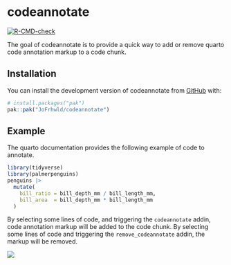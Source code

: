 
<!-- README.md is generated from README.Rmd. Please edit that file -->

# codeannotate

<!-- badges: start -->

[![R-CMD-check](https://github.com/JoFrhwld/codeannotate/actions/workflows/R-CMD-check.yaml/badge.svg)](https://github.com/JoFrhwld/codeannotate/actions/workflows/R-CMD-check.yaml)

<!-- badges: end -->

The goal of codeannotate is to provide a quick way to add or remove
quarto code annotation markup to a code chunk.

## Installation

You can install the development version of codeannotate from
[GitHub](https://github.com/) with:

``` r
# install.packages("pak")
pak::pak("JoFrhwld/codeannotate")
```

## Example

The quarto documentation provides the following example of code to
annotate.

``` r
library(tidyverse)
library(palmerpenguins)
penguins |>
  mutate(
    bill_ratio = bill_depth_mm / bill_length_mm,
    bill_area  = bill_depth_mm * bill_length_mm
  )
```

By selecting some lines of code, and triggering the `codeannotate`
addin, code annotation markup will be added to the code chunk. By
selecting some lines of code and triggering the `remove_codeannotate`
addin, the markup will be removed.

![](man/figures/code_annotate.gif)
